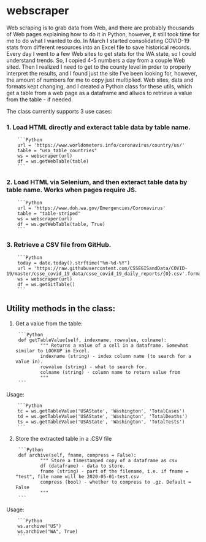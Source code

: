 # webscraper
Web scraping is to grab data from Web, and there are probably thousands of Web pages explaining how to do it in Python, however, it still took time for me to do what I wanted to do. In March I started consolidating COVID-19 stats from different resources into an Excel file to save historical records. Every day I went to a few Web sites to get stats for the WA state, so I could understand trends. So, I copied 4-5 numbers a day from a couple Web sited. Then I realized I need to get to the county level in prder to properly interpret the results, and I found just the site I've been looking for, however, the amount of numbers for me to copy just multiplied. Web sites, data and formats kept changing, and I created a Python class for these utils, which get a table from a web page as a dataframe and allwos to retrieve a value from the table - if needed. 

The class currently supports 3 use cases:

### 1. Load HTML directly and exteract table data by table name.

        ```Python
        url = 'https://www.worldometers.info/coronavirus/country/us/'
        table = "usa_table_countries"
        ws = webscraper(url)
        df = ws.getWebTable(table)
        ```

### 2. Load HTML via  Selenium, and then exteract table data by table name.  Works when pages require JS.

        ```Python
        url = 'https://www.doh.wa.gov/Emergencies/Coronavirus'
        table = "table-striped"
        ws = webscraper(url)
        df = ws.getWebTable(table, True)
        ```

### 3. Retrieve a CSV file from GitHub.

        ```Python
        today = date.today().strftime("%m-%d-%Y")
        url = 'https://raw.githubusercontent.com/CSSEGISandData/COVID-19/master/csse_covid_19_data/csse_covid_19_daily_reports/{0}.csv'.format(today)
        ws = webscraper(url)
        df = ws.getGitTable()
        ```

## Utility methods in the class:

1. Get a value from the table:

        ```Python
        def getTableValue(self, indexname, rowvalue, colname):
                """ Returns a value of a cell in a dataframe. Somewhat similar to LOOKUP in Excel.
                indexname (string) - index column name (to search for a value in).
                rowvalue (string) - what to search for.
                colname (string) - column name to return value from 
                """ 
        ```

Usage:

        ```Python
        tc = ws.getTableValue('USAState', 'Washington', 'TotalCases')
        td = ws.getTableValue('USAState', 'Washington', 'TotalDeaths')
        ts = ws.getTableValue('USAState', 'Washington', 'TotalTests')
        ```

2. Store the extracted table in a .CSV file

        ```Python
        def archive(self, fname, compress = False):
                """ Store a timestamped copy of a dataframe as csv
                df (dataframe) - data to store.
                fname (string) - part of the filename, i.e. if fname = "test", file name will be 2020-05-01-test.csv 
                compress (bool) - whether to compress to .gz. Default = False
                """
        ```

Usage:

        ```Python
        ws.archive("US")
        ws.archive("WA", True)
        ```


